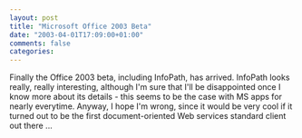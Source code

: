 ```yaml
---
layout: post
title: "Microsoft Office 2003 Beta"
date: "2003-04-01T17:09:00+01:00"
comments: false
categories: 
---
```


<p>Finally the Office 2003 beta, including InfoPath, has arrived. InfoPath looks really, really interesting, although I'm sure that I'll be disappointed once I know more about its details - this seems to be the case with MS apps for nearly everytime. Anyway, I hope I'm wrong, since it would be very cool if it turned out to be the first document-oriented Web services standard client out there ...</p>


